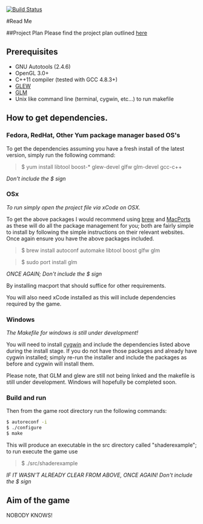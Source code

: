 [![Build Status](https://travis-ci.org/MADAMULLAC/GAHM.svg?branch=master)](https://travis-ci.org/MADAMULLAC/GAHM)

#Read Me

##Project Plan
Please find the project plan outlined [here](https://github.com/MADAMULLAC/GAHM/blob/master/ProjectPlan.md "Project Plan")

## Prerequisites
- GNU Autotools (2.4.6)
- OpenGL 3.0+
- C++11 compiler (tested with GCC 4.8.3+)
- [GLEW](http://glew.sourceforge.net/)
- [GLM](http://glm.g-truc.net/)
- Unix like command line (terminal, cygwin, etc…) to run makefile

## How to get dependencies.

### Fedora, RedHat, Other Yum package manager based OS's


To get the dependencies assuming you have a fresh install of the latest version, simply run the following command:

> $ yum install libtool boost-* glew-devel glfw glm-devel gcc-c++

*Don't include the $ sign*

### OSx

*To run simply open the project file via xCode on OSX.*

To get the above packages I would recommend using [brew](http://brew.sh/) and [MacPorts](https://www.macports.org/) as these will do all the package management for you; both are fairly simple to install by following the simple instructions on their relevant websites.
Once again ensure you have the above packages included. 

> $ brew install autoconf automake libtool boost glfw glm 

> $ sudo port install glm

*ONCE AGAIN; Don't include the $ sign*

By installing macport that should suffice for other requirements.

You will also need xCode installed as this will include dependencies required by the game.

### Windows

*The Makefile for windows is still under development!*

You will need to install [cygwin](https://www.cygwin.com/) and include the dependencies listed above during the install stage.
If you do not have those packages and already have cygwin installed; simply re-run the installer and include the packages as before and cygwin will install them.

Please note, that GLM and glew are still not being linked and the makefile is still under development. Windows will hopefully be completed soon.

### Build and run

Then from the game root directory run the following commands:

``` bash
$ autoreconf -i
$ ./configure
$ make
```

This will produce an executable in the src directory called "shaderexample"; to run execute the game use
> $ ./src/shaderexample

*IF IT WASN'T ALREADY CLEAR FROM ABOVE, ONCE AGAIN! Don't include the $ sign*

## Aim of the game

NOBODY KNOWS!